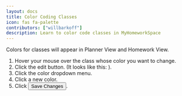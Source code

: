 ```yaml
---
layout: docs
title: Color Coding Classes
icon: fas fa-palette
contributors: ["willbarkoff"]
description: Learn to color code classes in MyHomeworkSpace
---
```


Colors for classes will appear in Planner View and Homework View.

1. Hover your mouse over the class whose color you want to change.
2. Click the edit button. (It looks like this: <i class="fas fa-edit"></i>).
3. Click the color dropdown menu.
4. Click a new color.
5. Click <button class="btn btn-sm btn-primary">Save Changes</button>.
